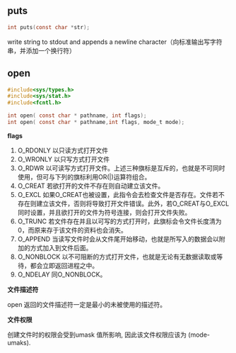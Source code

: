## puts

```c
int puts(const char *str);
```

write string to stdout and appends a newline character（向标准输出写字符串，并添加一个换行符）

## open

```c
#include<sys/types.h>
#include<sys/stat.h>
#include<fcntl.h>

int open( const char * pathname, int flags);
int open( const char * pathname,int flags, mode_t mode);
```

**flags**

1. O_RDONLY 以只读方式打开文件
2. O_WRONLY 以只写方式打开文件
3. O_RDWR 以可读写方式打开文件。上述三种旗标是互斥的，也就是不可同时使用，但可与下列的旗标利用OR(|)运算符组合。
4. O_CREAT 若欲打开的文件不存在则自动建立该文件。
5. O_EXCL 如果O_CREAT也被设置，此指令会去检查文件是否存在。文件若不存在则建立该文件，否则将导致打开文件错误。此外，若O_CREAT与O_EXCL同时设置，并且欲打开的文件为符号连接，则会打开文件失败。
6. O_TRUNC 若文件存在并且以可写的方式打开时，此旗标会令文件长度清为0，而原来存于该文件的资料也会消失。
7. O_APPEND 当读写文件时会从文件尾开始移动，也就是所写入的数据会以附加的方式加入到文件后面。
8. O_NONBLOCK 以不可阻断的方式打开文件，也就是无论有无数据读取或等待，都会立即返回进程之中。
9. O_NDELAY 同O_NONBLOCK。

**文件描述符**

open 返回的文件描述符一定是最小的未被使用的描述符。

**文件权限**

创建文件时的权限会受到umask 值所影响, 因此该文件权限应该为 (mode-umaks).











































